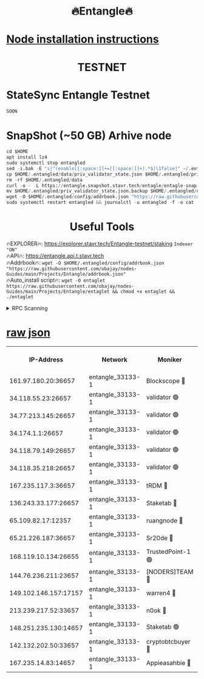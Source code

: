 <h1 align="center"> 🔥Entangle🔥</h1>

[Node installation instructions](https://github.com/obajay/nodes-Guides/tree/main/Projects/Entangle)
=

<h1 align="center"> TESTNET</h1>

# StateSync Entangle Testnet
```python
SOON
```
# SnapShot (~50 GB) Arhive node
```python
cd $HOME
apt install lz4
sudo systemctl stop entangled
sed -i.bak -E "s|^(enable[[:space:]]+=[[:space:]]+).*$|\1false|" ~/.entangled/config/config.toml
cp $HOME/.entangled/data/priv_validator_state.json $HOME/.entangled/priv_validator_state.json.backup
rm -rf $HOME/.entangled/data
curl -o - -L https://entangle.snapshot.stavr.tech/entagle/entagle-snap.tar.lz4 | lz4 -c -d - | tar -x -C $HOME/.entangled --strip-components 2
mv $HOME/.entangled/priv_validator_state.json.backup $HOME/.entangled/data/priv_validator_state.json
wget -O $HOME/.entangled/config/addrbook.json "https://raw.githubusercontent.com/obajay/nodes-Guides/main/Projects/Entangle/addrbook.json"
sudo systemctl restart entangled && journalctl -u entangled -f -o cat
```
 <h1 align="center"> Useful Tools</h1>
 
🔥EXPLORER🔥: https://explorer.stavr.tech/Entangle-testnet/staking        `Indexer "ON"` \
🔥API🔥:      https://entangle.api.t.stavr.tech \
🔥Addrbook🔥: ```wget -O $HOME/.entangled/config/addrbook.json "https://raw.githubusercontent.com/obajay/nodes-Guides/main/Projects/Entangle/addrbook.json"``` \
🔥Auto_install script🔥:  `wget -O entaglet https://raw.githubusercontent.com/obajay/nodes-Guides/main/Projects/Entangle/entaglet && chmod +x entaglet && ./entaglet`


<details>
<summary>RPC Scanning</summary>

<h2 align="center"> We scan nodes in real time every 4 hours. And we provide the final result of RPC endpoints.
We cannot influence the operation of these nodes in any way. </h2>


```python
If Voting Power is higher than 0 --> then the Node is a validator of the network and may be subject to attack and be a potential threat to the chain.
```
```python
We marked such validators with a red symbol
```

</details>

[raw json](https://rpc-check.entangt.stavr.tech/entangt/rpc-entangt-result.json)
=


<table><tr><th>IP-Address</th><th>Network</th><th>Moniker</th><th>Latest Block Height</th><th>Earliest Block Height</th><th>Catching Up</th><th>Tx Index</th><th>Voting Power</th><th>Scan Time</th></tr><tr><td>161.97.180.20:36657</td><td>entangle_33133-1</td><td>Blockscope 🔴</td><td>2692149</td><td>1</td><td>False</td><td>off</td><td>309757544522759</td><td>2024-03-18T05:31:17.969461206UTC</td></tr><tr><td>34.118.55.23:26657</td><td>entangle_33133-1</td><td>validator 🟢</td><td>2692149</td><td>1</td><td>False</td><td>on</td><td>0</td><td>2024-03-18T05:31:20.644092549UTC</td></tr><tr><td>34.77.213.145:26657</td><td>entangle_33133-1</td><td>validator 🟢</td><td>2692149</td><td>1</td><td>False</td><td>on</td><td>0</td><td>2024-03-18T05:31:22.927300968UTC</td></tr><tr><td>34.174.1.1:26657</td><td>entangle_33133-1</td><td>validator 🟢</td><td>2692149</td><td>1</td><td>False</td><td>on</td><td>0</td><td>2024-03-18T05:31:23.613568043UTC</td></tr><tr><td>34.118.79.149:26657</td><td>entangle_33133-1</td><td>validator 🟢</td><td>2692154</td><td>1</td><td>False</td><td>on</td><td>0</td><td>2024-03-18T05:31:45.220525821UTC</td></tr><tr><td>34.118.35.218:26657</td><td>entangle_33133-1</td><td>validator 🟢</td><td>2622113</td><td>1</td><td>False</td><td>on</td><td>0</td><td>2024-03-18T05:31:49.799607624UTC</td></tr><tr><td>167.235.117.3:36657</td><td>entangle_33133-1</td><td>tRDM 🔴</td><td>2692154</td><td>1</td><td>False</td><td>on</td><td>216776925020225</td><td>2024-03-18T05:31:50.044469031UTC</td></tr><tr><td>136.243.33.177:26657</td><td>entangle_33133-1</td><td>Staketab 🔴</td><td>2692152</td><td>660001</td><td>False</td><td>on</td><td>181152470618817</td><td>2024-03-18T05:31:36.565015990UTC</td></tr><tr><td>65.109.82.17:12357</td><td>entangle_33133-1</td><td>ruangnode 🔴</td><td>2692149</td><td>1312001</td><td>False</td><td>off</td><td>661261205895222</td><td>2024-03-18T05:31:18.296672224UTC</td></tr><tr><td>65.21.226.187:36657</td><td>entangle_33133-1</td><td>Sr20de 🔴</td><td>2692148</td><td>2049001</td><td>False</td><td>off</td><td>29534655065001</td><td>2024-03-18T05:31:15.456529110UTC</td></tr><tr><td>168.119.10.134:26655</td><td>entangle_33133-1</td><td>TrustedPoint-1 🟢</td><td>2692154</td><td>2268001</td><td>False</td><td>off</td><td>0</td><td>2024-03-18T05:31:50.249380250UTC</td></tr><tr><td>144.76.236.211:23657</td><td>entangle_33133-1</td><td>[NODERS]TEAM 🔴</td><td>2692152</td><td>2304001</td><td>False</td><td>off</td><td>26809518609480680</td><td>2024-03-18T05:31:36.333523614UTC</td></tr><tr><td>149.102.146.157:17157</td><td>entangle_33133-1</td><td>warren4 🔴</td><td>2692151</td><td>2558001</td><td>False</td><td>on</td><td>505849050783707</td><td>2024-03-18T05:31:34.086162794UTC</td></tr><tr><td>213.239.217.52:33657</td><td>entangle_33133-1</td><td>n0ok 🔴</td><td>2692153</td><td>2592153</td><td>False</td><td>off</td><td>46611081777498279</td><td>2024-03-18T05:31:42.870204517UTC</td></tr><tr><td>148.251.235.130:14657</td><td>entangle_33133-1</td><td>Staketab 🟢</td><td>2692148</td><td>2617001</td><td>False</td><td>off</td><td>0</td><td>2024-03-18T05:31:15.120287902UTC</td></tr><tr><td>142.132.202.50:33657</td><td>entangle_33133-1</td><td>cryptobtcbuyer 🔴</td><td>2692149</td><td>2619001</td><td>False</td><td>off</td><td>38886577247155343</td><td>2024-03-18T05:31:17.716289266UTC</td></tr><tr><td>167.235.14.83:14657</td><td>entangle_33133-1</td><td>Appieasahbie 🔴</td><td>2692154</td><td>2666001</td><td>False</td><td>on</td><td>43265832790044774</td><td>2024-03-18T05:31:49.505774914UTC</td></tr></table>
